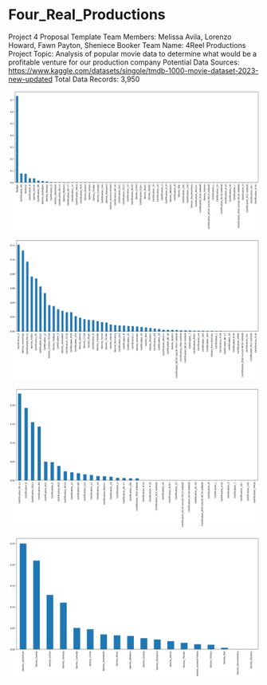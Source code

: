# Four_Real_Productions
Project 4 Proposal Template
Team Members:  Melissa Avila, Lorenzo Howard, Fawn Payton, Sheniece Booker
Team Name: 4Reel Productions
Project Topic: Analysis of popular movie data to determine what would be a profitable venture for our production company
Potential Data Sources: https://www.kaggle.com/datasets/singole/tmdb-1000-movie-dataset-2023-new-updated
Total Data Records: 3,950

![Alt text](image.png)

![Alt text](image-1.png)

![Alt text](image-2.png)

![Alt text](image-3.png)

